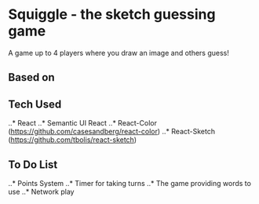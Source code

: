 # Squiggle - the sketch guessing game

A game up to 4 players where you draw an image and others guess! 

## Based on

## Tech Used

..* React
..* Semantic UI React
..* React-Color (https://github.com/casesandberg/react-color)
..* React-Sketch (https://github.com/tbolis/react-sketch)

## To Do List

..* Points System
..* Timer for taking turns
..* The game providing words to use
..* Network play